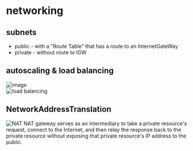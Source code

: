 # networking
## subnets
* public - with a "Route Table" that has a route to an InternetGateWay
* private - without route to IGW

## autoscaling & load balancing
![image](https://user-images.githubusercontent.com/8113355/230970596-fdf7252d-817c-429a-816c-5ec6e2cadaa0.png)  
![load balancing](https://drive.google.com/uc?id=1-oQsTivqkXEuLibHvSYfq7gGXkXAJ5jx)  

## NetworkAddressTranslation
![NAT](https://user-images.githubusercontent.com/8113355/230967248-88910ef1-7b5a-4d4d-be0f-9ab7cfe58d57.png)
    NAT gateway serves as an intermediary to take a private resource's request, connect to the Internet, and then relay the response back to the private resource without exposing that private resource's IP address to the public.
